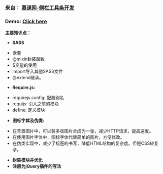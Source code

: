 ### 来自： [慕课网-侧栏工具条开发](http://www.imooc.com/learn/425)

### Demo: [Click here](https://guihailiuli.github.io/myDemo/imooc/sidebarTools/pseudoClass-Sidebar/pseudoClass-sidebar.html)

**主要知识点：**
+ **SASS**
 - 嵌套
 - @mixin封装函数
 - $变量的使用
 - import导入其他SASS文件
 - @extend继承。
+ **Require.js:**   
 - requirejs.config: 配置别名
 - requijs: 引入之前的模块
 - define: 定义模块
+ **图标字体及伪类:**
 - 在背景图片中，可以将多张图片合成为一张，减少HTTP请求，提高速度。
 - 在使用图片字体中，图标字体代替简单的图片，方便修改。
 - 在伪类实现中，减少了标签的书写，降低HTML结构的复杂度。但是CSS较复杂。
+ **封装模块并优化**
+ **注册为jQuery插件的写法**
